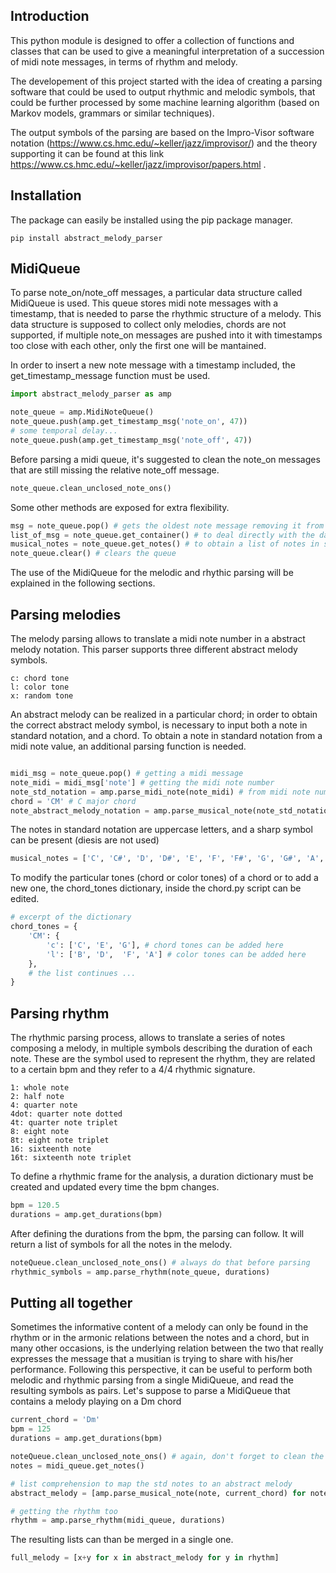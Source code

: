 ## Introduction

This python module is designed to offer a collection of functions and classes that can be used to give a meaningful interpretation of a succession of midi note messages, in terms of rhythm and melody.

The developement of this project started with the idea of creating a parsing software that could be used to output rhythmic and melodic symbols, that could be further processed by some machine learning algorithm (based on Markov models, grammars or similar techniques).

The output symbols of the parsing are based on the Impro-Visor software notation (https://www.cs.hmc.edu/~keller/jazz/improvisor/) and the theory supporting it can be found at this link https://www.cs.hmc.edu/~keller/jazz/improvisor/papers.html .

## Installation
The package can easily be installed using the pip package manager.
```shell
pip install abstract_melody_parser
```

## MidiQueue
To parse note_on/note_off messages, a particular data structure called MidiQueue is used. This queue stores midi note messages with a timestamp, that is needed to parse the rhythmic structure of a melody. This data structure is supposed to collect only melodies, chords are not supported, if multiple note_on messages are pushed into it with timestamps too close with each other, only the first one will be mantained.

In order to insert a new note message with a timestamp included, the get_timestamp_message function must be used.

```python
import abstract_melody_parser as amp

note_queue = amp.MidiNoteQueue()
note_queue.push(amp.get_timestamp_msg('note_on', 47))
# some temporal delay...
note_queue.push(amp.get_timestamp_msg('note_off', 47))
```

Before parsing a midi queue, it's suggested to clean the note_on messages that are still missing the relative note_off message.
```python
note_queue.clean_unclosed_note_ons()
```

Some other methods are exposed for extra flexibility.
```python
msg = note_queue.pop() # gets the oldest note message removing it from the queue
list_of_msg = note_queue.get_container() # to deal directly with the data container
musical_notes = note_queue.get_notes() # to obtain a list of notes in std notation
note_queue.clear() # clears the queue
```

The use of the MidiQueue for the melodic and rhythic parsing will be explained in the following sections.


## Parsing melodies

The melody parsing allows to translate a midi note number in a abstract melody notation. This parser supports three different abstract melody symbols.

```
c: chord tone
l: color tone
x: random tone
```

An abstract melody can be realized in a particular chord; in order to obtain the correct abstract melody symbol, is necessary to input both a note in standard notation, and a chord. To obtain a note in standard notation from a midi note value, an additional parsing function is needed.

```python

midi_msg = note_queue.pop() # getting a midi message
note_midi = midi_msg['note'] # getting the midi note number
note_std_notation = amp.parse_midi_note(note_midi) # from midi note number to std note notation
chord = 'CM' # C major chord
note_abstract_melody_notation = amp.parse_musical_note(note_std_notation, chord) # from std note notation to abstract note notation
```

The notes in standard notation are uppercase letters, and a sharp symbol can be present (diesis are not used)

```python
musical_notes = ['C', 'C#', 'D', 'D#', 'E', 'F', 'F#', 'G', 'G#', 'A', 'A#', 'B']
```

To modify the particular tones (chord or color tones) of a chord or to add a new one, the chord_tones dictionary, inside the chord.py script can be edited.

```python
# excerpt of the dictionary
chord_tones = {
    'CM': {
        'c': ['C', 'E', 'G'], # chord tones can be added here
        'l': ['B', 'D',  'F', 'A'] # color tones can be added here
    },
    # the list continues ...
}
```

## Parsing rhythm

The rhythmic parsing process, allows to translate a series of notes composing a melody, in multiple symbols describing the duration of each note. These are the symbol used to represent the rhythm, they are related to a certain bpm and they refer to a 4/4 rhythmic signature.

```
1: whole note
2: half note
4: quarter note
4dot: quarter note dotted
4t: quarter note triplet
8: eight note
8t: eight note triplet
16: sixteenth note
16t: sixteenth note triplet
```

To define a rhythmic frame for the analysis, a duration dictionary must be created and updated every time the bpm changes.

```python
bpm = 120.5
durations = amp.get_durations(bpm)
```

After defining the durations from the bpm, the parsing can follow. It will return a list of symbols for all the notes in the melody.

```python
noteQueue.clean_unclosed_note_ons() # always do that before parsing
rhythmic_symbols = amp.parse_rhythm(note_queue, durations)
```

## Putting all together

Sometimes the informative content of a melody can only be found in the rhythm or in the armonic relations between the notes and a chord, but in many other occasions, is the underlying relation between the two that really expresses the message that a musitian is trying to share with his/her performance. Following this perspective, it can be useful to perform both melodic and rhythmic parsing from a single MidiQueue, and read the resulting symbols as pairs. Let's suppose to parse a MidiQueue that contains a melody playing on a Dm chord

```python
current_chord = 'Dm'
bpm = 125
durations = amp.get_durations(bpm)

noteQueue.clean_unclosed_note_ons() # again, don't forget to clean the unclosed note_on messages
notes = midi_queue.get_notes()

# list comprehension to map the std notes to an abstract melody
abstract_melody = [amp.parse_musical_note(note, current_chord) for note in notes]

# getting the rhythm too
rhythm = amp.parse_rhythm(midi_queue, durations)

```

The resulting lists can than be merged in a single one.
```python
full_melody = [x+y for x in abstract_melody for y in rhythm]
```
